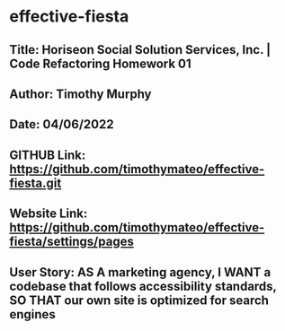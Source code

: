 # effective-fiesta

## Title: Horiseon Social Solution Services, Inc. | Code Refactoring Homework 01

## Author: Timothy Murphy
## Date: 04/06/2022


## GITHUB Link: https://github.com/timothymateo/effective-fiesta.git
## Website Link:  https://github.com/timothymateo/effective-fiesta/settings/pages

## User Story: AS A marketing agency, I WANT a codebase that follows accessibility standards, SO THAT our own site is optimized for search engines

